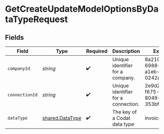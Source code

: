 # GetCreateUpdateModelOptionsByDataTypeRequest


## Fields

| Field                                                     | Type                                                      | Required                                                  | Description                                               | Example                                                   |
| --------------------------------------------------------- | --------------------------------------------------------- | --------------------------------------------------------- | --------------------------------------------------------- | --------------------------------------------------------- |
| `companyId`                                               | *string*                                                  | :heavy_check_mark:                                        | Unique identifier for a company.                          | 8a210b68-6988-11ed-a1eb-0242ac120002                      |
| `connectionId`                                            | *string*                                                  | :heavy_check_mark:                                        | Unique identifier for a connection.                       | 2e9d2c44-f675-40ba-8049-353bfcb5e171                      |
| `dataType`                                                | [shared.DataType](../../../sdk/models/shared/datatype.md) | :heavy_check_mark:                                        | The key of a Codat data type                              | invoices                                                  |